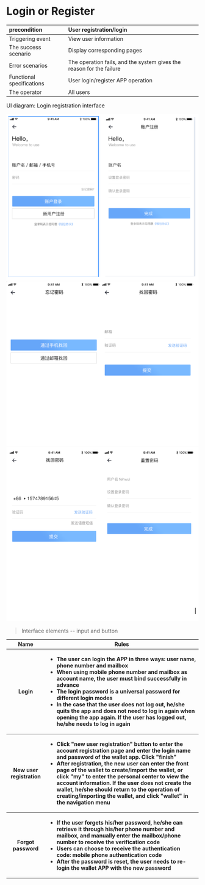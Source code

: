 
# Login or Register

| precondition              | User registration/login                                              |
| :------------------------ | :------------------------------------------------------------------- |
| Triggering event          | View user information                                                |
| The success scenario      | Display corresponding pages                                          |
| Error scenarios           | The operation fails, and the system gives the reason for the failure |
| Functional specifications | User login/register APP operation                                    |
| The operator              | All users                                                            |

UI diagram: Login registration interface

![](./assets/register/register1.png)
![](./assets/register/register2.png)
![](./assets/register/register3.png)

> Interface elements -- input and button

<table>
    <tr>
        <th>Name</th>
        <th>Rules</th>
    </tr>
    <tr>
        <th>Login</th>
        <th>
            <ul style="text-align:left;">
                <li>The user can login the APP in three ways: user name, phone number and mailbox</li>
                <li>When using mobile phone number and mailbox as account name, the user must bind successfully in advance</li>
                <li>The login password is a universal password for different login modes</li>
                <li>In the case that the user does not log out, he/she quits the app and does not need to log in again when opening the app again. If the user has logged out, he/she needs to log in again</li>
            </ul>
        </th>
    </tr>
    <tr>
        <th>New user registration</th>
        <th>
            <ul style="text-align:left;">
                <li>Click "new user registration" button to enter the account registration page and enter the login name and password of the wallet app. Click "finish"</li>
                <li>After registration, the new user can enter the front page of the wallet to create/import the wallet, or click "my" to enter the personal center to view the account information. If the user does not create the wallet, he/she should return to the operation of creating/importing the wallet, and click "wallet" in the navigation menu</li>
            </ul>
        </th>
    </tr>
     <tr>
        <th>Forgot password</th>
        <th>
            <ul style="text-align:left;">
                <li>If the user forgets his/her password, he/she can retrieve it through his/her phone number and mailbox, and manually enter the mailbox/phone number to receive the verification code</li>
                <li>Users can choose to receive the authentication code: mobile phone authentication code</li>
                <li>After the password is reset, the user needs to re-login the wallet APP with the new password</li>
            </ul>
        </th>
    </tr>
</table>
